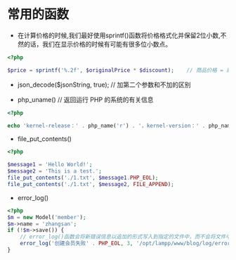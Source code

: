 # 常用的函数

* 在计算价格的时候,我们最好使用sprintf()函数将价格格式化并保留2位小数,不然的话，我们在显示价格的时候有可能有很多位小数点。
```php
<?php

$price = sprintf('%.2f', $originalPrice * $discount);    // 商品价格 = 原价 * 折扣
```

* json_decode($jsonString, true);  // 加第二个参数和不加的区别

* php_uname()  //  返回运行 PHP 的系统的有关信息
```php
<?php

echo 'kernel-release：' . php_name('r') . '，kernel-version：' . php_name('v');
```

* file_put_contents()
```php
<?php

$message1 = 'Hello World!';
$message2 = 'This is a test.';
file_put_contents('./1.txt', $message1.PHP_EOL);
file_put_contents('./1.txt', $message2, FILE_APPEND);
```

* error_log()
```php
<?php
$m = new Model('member');
$m->name = 'zhangsan';
if (!$m->save()) {
    // error_log()函数会将新错误信息以追加的形式写入到指定的文件中，而不会将文件中原有的数据覆盖
    error_log('创建会员失败' . PHP_EOL, 3, '/opt/lampp/www/blog/log/error.log');
}
```
